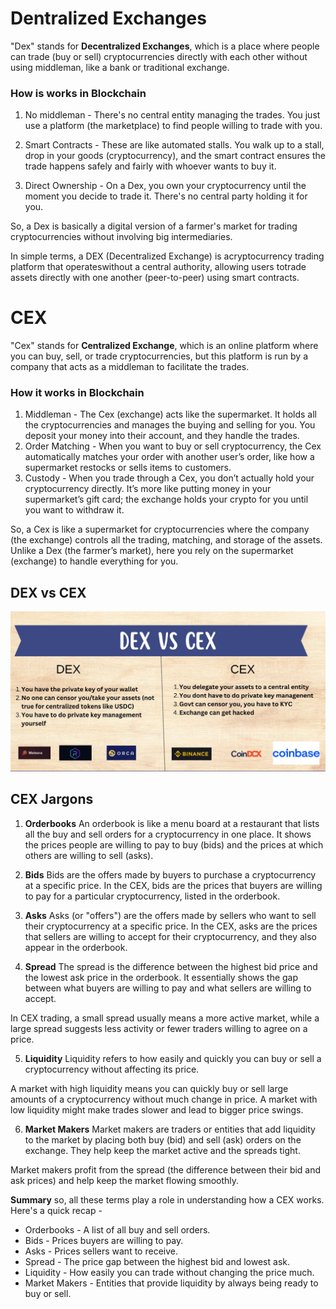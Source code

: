 # Dentralized Exchanges
"Dex" stands for **Decentralized Exchanges**, which is a place where people can trade (buy or sell) cryptocurrencies directly with each other without using middleman, like a bank or traditional exchange.

### How is works in Blockchain
1. No middleman - There's no central entity managing the trades. You just use a platform (the marketplace) to find people willing to trade with you.

2. Smart Contracts - These are like automated stalls. You walk up to a stall, drop in your goods (cryptocurrency), and the smart contract ensures the trade happens safely and fairly with whoever wants to buy it. 

3. Direct Ownership - On a Dex, you own your cryptocurrency until the moment you decide to trade it. There's no central party holding it for you.

So, a Dex is basically a digital version of a farmer's market for trading cryptocurrencies without involving big intermediaries.

In simple terms, a DEX (Decentralized Exchange) is acryptocurrency trading platform that operateswithout a central authority, allowing users totrade assets directly with one another (peer-to-peer) using smart contracts.

# CEX
"Cex" stands for **Centralized Exchange**, which is an online platform where you can buy, sell, or trade cryptocurrencies, but this platform is run by a company that acts as a middleman to facilitate the trades.

### How it works in Blockchain
1. Middleman - The Cex (exchange) acts like the supermarket. It holds all the cryptocurrencies and manages the buying and selling for you. You deposit your money into their account, and they handle the trades.
2. Order Matching - When you want to buy or sell cryptocurrency, the Cex automatically matches your order with another user’s order, like how a supermarket restocks or sells items to customers.
3. Custody - When you trade through a Cex, you don’t actually hold your cryptocurrency directly. It’s more like putting money in your supermarket’s gift card; the exchange holds your crypto for you until you want to withdraw it.

So, a Cex is like a supermarket for cryptocurrencies where the company (the exchange) controls all the trading, matching, and storage of the assets. Unlike a Dex (the farmer’s market), here you rely on the supermarket (exchange) to handle everything for you.

## DEX vs CEX
![image01](./images/DEXvsCEX.webp)

## CEX Jargons
1. **Orderbooks**
An orderbook is like a menu board at a restaurant that lists all the buy and sell orders for a cryptocurrency in one place. It shows the prices people are willing to pay to buy (bids) and the prices at which others are willing to sell (asks).

2. **Bids**
Bids are the offers made by buyers to purchase a cryptocurrency at a specific price. 
In the CEX, bids are the prices that buyers are willing to pay for a particular cryptocurrency, listed in the orderbook.

3. **Asks**
Asks (or "offers") are the offers made by sellers who want to sell their cryptocurrency at a specific price.
In the CEX, asks are the prices that sellers are willing to accept for their cryptocurrency, and they also appear in the orderbook.

4. **Spread**
The spread is the difference between the highest bid price and the lowest ask price in the orderbook. It essentially shows the gap between what buyers are willing to pay and what sellers are willing to accept.

In CEX trading, a small spread usually means a more active market, while a large spread suggests less activity or fewer traders willing to agree on a price.

5. **Liquidity**
Liquidity refers to how easily and quickly you can buy or sell a cryptocurrency without affecting its price.

A market with high liquidity means you can quickly buy or sell large amounts of a cryptocurrency without much change in price. A market with low liquidity might make trades slower and lead to bigger price swings.

6. **Market Makers**
Market makers are traders or entities that add liquidity to the market by placing both buy (bid) and sell (ask) orders on the exchange. They help keep the market active and the spreads tight.

Market makers profit from the spread (the difference between their bid and ask prices) and help keep the market flowing smoothly.

**Summary**
so, all these terms play a role in understanding how a CEX works. Here's a quick recap -
- Orderbooks - A list of all buy and sell orders.
- Bids - Prices buyers are willing to pay.
- Asks - Prices sellers want to receive.
- Spread - The price gap between the highest bid and lowest ask.
- Liquidity - How easily you can trade without changing the price much.
- Market Makers - Entities that provide liquidity by always being ready to buy or sell.